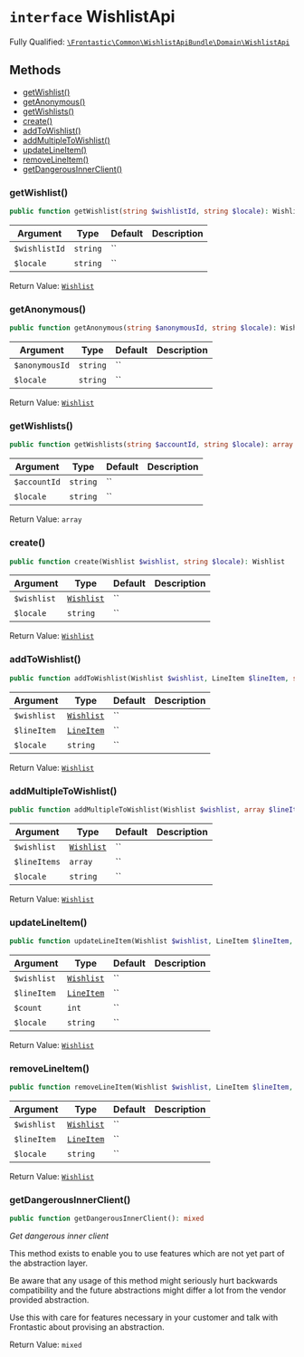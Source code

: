 # `interface`  WishlistApi

Fully Qualified: [`\Frontastic\Common\WishlistApiBundle\Domain\WishlistApi`](../../../../src/php/WishlistApiBundle/Domain/WishlistApi.php)




## Methods

* [getWishlist()](#getwishlist)
* [getAnonymous()](#getanonymous)
* [getWishlists()](#getwishlists)
* [create()](#create)
* [addToWishlist()](#addtowishlist)
* [addMultipleToWishlist()](#addmultipletowishlist)
* [updateLineItem()](#updatelineitem)
* [removeLineItem()](#removelineitem)
* [getDangerousInnerClient()](#getdangerousinnerclient)


### getWishlist()


```php
public function getWishlist(string $wishlistId, string $locale): Wishlist
```






Argument|Type|Default|Description
--------|----|-------|-----------
`$wishlistId`|`string`|``|
`$locale`|`string`|``|

Return Value: [`Wishlist`](Wishlist.md)

### getAnonymous()


```php
public function getAnonymous(string $anonymousId, string $locale): Wishlist
```






Argument|Type|Default|Description
--------|----|-------|-----------
`$anonymousId`|`string`|``|
`$locale`|`string`|``|

Return Value: [`Wishlist`](Wishlist.md)

### getWishlists()


```php
public function getWishlists(string $accountId, string $locale): array
```






Argument|Type|Default|Description
--------|----|-------|-----------
`$accountId`|`string`|``|
`$locale`|`string`|``|

Return Value: `array`

### create()


```php
public function create(Wishlist $wishlist, string $locale): Wishlist
```






Argument|Type|Default|Description
--------|----|-------|-----------
`$wishlist`|[`Wishlist`](Wishlist.md)|``|
`$locale`|`string`|``|

Return Value: [`Wishlist`](Wishlist.md)

### addToWishlist()


```php
public function addToWishlist(Wishlist $wishlist, LineItem $lineItem, string $locale): Wishlist
```






Argument|Type|Default|Description
--------|----|-------|-----------
`$wishlist`|[`Wishlist`](Wishlist.md)|``|
`$lineItem`|[`LineItem`](LineItem.md)|``|
`$locale`|`string`|``|

Return Value: [`Wishlist`](Wishlist.md)

### addMultipleToWishlist()


```php
public function addMultipleToWishlist(Wishlist $wishlist, array $lineItems, string $locale): Wishlist
```






Argument|Type|Default|Description
--------|----|-------|-----------
`$wishlist`|[`Wishlist`](Wishlist.md)|``|
`$lineItems`|`array`|``|
`$locale`|`string`|``|

Return Value: [`Wishlist`](Wishlist.md)

### updateLineItem()


```php
public function updateLineItem(Wishlist $wishlist, LineItem $lineItem, int $count, string $locale): Wishlist
```






Argument|Type|Default|Description
--------|----|-------|-----------
`$wishlist`|[`Wishlist`](Wishlist.md)|``|
`$lineItem`|[`LineItem`](LineItem.md)|``|
`$count`|`int`|``|
`$locale`|`string`|``|

Return Value: [`Wishlist`](Wishlist.md)

### removeLineItem()


```php
public function removeLineItem(Wishlist $wishlist, LineItem $lineItem, string $locale): Wishlist
```






Argument|Type|Default|Description
--------|----|-------|-----------
`$wishlist`|[`Wishlist`](Wishlist.md)|``|
`$lineItem`|[`LineItem`](LineItem.md)|``|
`$locale`|`string`|``|

Return Value: [`Wishlist`](Wishlist.md)

### getDangerousInnerClient()


```php
public function getDangerousInnerClient(): mixed
```


*Get *dangerous* inner client*

This method exists to enable you to use features which are not yet part
of the abstraction layer.

Be aware that any usage of this method might seriously hurt backwards
compatibility and the future abstractions might differ a lot from the
vendor provided abstraction.

Use this with care for features necessary in your customer and talk with
Frontastic about provising an abstraction.


Return Value: `mixed`


